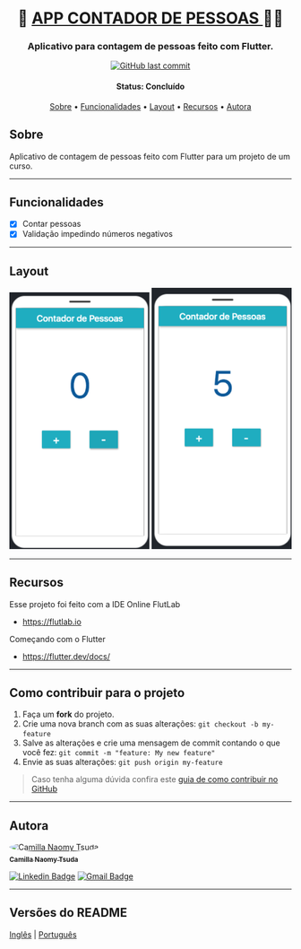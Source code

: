 <h1 align="center">
   🚶 <a href="#"> APP CONTADOR DE PESSOAS </a> 🚶‍♀️
</h1>

<h3 align="center">
    Aplicativo para contagem de pessoas feito com Flutter.  
</h3>

<p align="center">
  <a href="https://github.com/naomy19/address-search-app/commits/master">
    <img alt="GitHub last commit" src="https://img.shields.io/badge/last%20commit-august-informational">
  </a>   
</p>


<h4 align="center"> 
	 Status: Concluído
</h4>

<p align="center">
 <a href="#sobre">Sobre</a> •
 <a href="#funcionalidades">Funcionalidades</a> •
 <a href="#layout">Layout</a> • 
 <a href="#recursos">Recursos</a> • 
 <a href="#autora">Autora</a>
</p>


## Sobre

Aplicativo de contagem de pessoas feito com Flutter para um projeto de um curso.

---

## Funcionalidades

- [x] Contar pessoas
- [x] Validação impedindo números negativos

---

## Layout

<p align="center">
  <img alt="contador_pessoas" title="#contador_pessoas" src="./readme-img/layout-1.png" width="250px">

  <img alt="contador_pessoas" title="#contador_pessoas" src="./readme-img/layout-2.png" width="250px">
</p>


---

## Recursos

Esse projeto foi feito com a IDE Online FlutLab
- https://flutlab.io

Começando com o Flutter
- https://flutter.dev/docs/

---

## Como contribuir para o projeto

1. Faça um **fork** do projeto.
2. Crie uma nova branch com as suas alterações: `git checkout -b my-feature`
3. Salve as alterações e crie uma mensagem de commit contando o que você fez: `git commit -m "feature: My new feature"`
4. Envie as suas alterações: `git push origin my-feature`
> Caso tenha alguma dúvida confira este [guia de como contribuir no GitHub](./CONTRIBUTING.md)

---

## Autora

<a href="https://github.com/naomy19">
 <img style="border-radius: 50%;" src="https://avatars.githubusercontent.com/naomy19" width="100px;" alt="Camilla Naomy Tsuda"/>
 <br />
 <sub><b>Camilla Naomy Tsuda</b></sub></a> 
 <br />

[![Linkedin Badge](https://img.shields.io/badge/-Camilla-blue?style=flat-square&logo=Linkedin&logoColor=white&link=https://www.linkedin.com/in/camilla-naomy-tsuda-33839b133/)](https://www.linkedin.com/in/camilla-naomy-tsuda-33839b133/) 
[![Gmail Badge](https://img.shields.io/badge/-camillanaomy@gmail.com-c14438?style=flat-square&logo=Gmail&logoColor=white&link=mailto:camillanaomy@gmail.com)](mailto:camillanaomy@gmail.com)

---

##  Versões do README

[Inglês](./README.md)  |  [Português](./README-pt.md)

